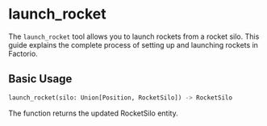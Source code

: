 # launch_rocket

The `launch_rocket` tool allows you to launch rockets from a rocket silo. This guide explains the complete process of setting up and launching rockets in Factorio.

## Basic Usage

```python
launch_rocket(silo: Union[Position, RocketSilo]) -> RocketSilo
```

The function returns the updated RocketSilo entity.